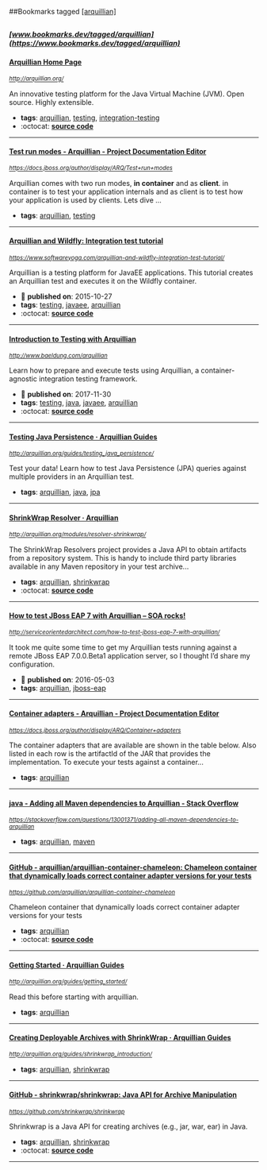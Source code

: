 ##Bookmarks tagged [[arquillian]](https://www.bookmarks.dev?q=[arquillian])

_<sup><sup>[www.bookmarks.dev/tagged/arquillian](https://www.bookmarks.dev/tagged/arquillian)</sup></sup>_
---
#### [Arquillian  Home Page](http://arquillian.org/)
_<sup>http://arquillian.org/</sup>_

An innovative testing platform for the Java Virtual Machine (JVM). Open source. Highly extensible.
* **tags**: [arquillian](../tagged/arquillian.md), [testing](../tagged/testing.md), [integration-testing](../tagged/integration-testing.md)
* :octocat: **[source code](https://github.com/arquillian)**
---
#### [Test run modes - Arquillian - Project Documentation Editor](https://docs.jboss.org/author/display/ARQ/Test+run+modes)
_<sup>https://docs.jboss.org/author/display/ARQ/Test+run+modes</sup>_

Arquillian comes with two run modes, **in container** and as **client**. in container is to test your application internals and as client is to test how your application is used by clients. Lets dive ...
* **tags**: [arquillian](../tagged/arquillian.md), [testing](../tagged/testing.md)
---
#### [Arquillian and Wildfly: Integration test tutorial](https://www.softwareyoga.com/arquillian-and-wildfly-integration-test-tutorial/)
_<sup>https://www.softwareyoga.com/arquillian-and-wildfly-integration-test-tutorial/</sup>_

Arquillian is a testing platform for JavaEE applications. This tutorial creates an Arquillian test and executes it on the Wildfly container.
* :calendar: **published on**: 2015-10-27
* **tags**: [testing](../tagged/testing.md), [javaee](../tagged/javaee.md), [arquillian](../tagged/arquillian.md)
* :octocat: **[source code](https://github.com/softwareyoga/arquillian-wildfly-basic-tutorial)**
---
#### [Introduction to Testing with Arquillian](http://www.baeldung.com/arquillian)
_<sup>http://www.baeldung.com/arquillian</sup>_

Learn how to prepare and execute tests using Arquillian, a container-agnostic integration testing framework.
* :calendar: **published on**: 2017-11-30
* **tags**: [testing](../tagged/testing.md), [java](../tagged/java.md), [javaee](../tagged/javaee.md), [arquillian](../tagged/arquillian.md)
* :octocat: **[source code](https://github.com/eugenp/tutorials/tree/master/jee-7)**
---
#### [Testing Java Persistence · Arquillian Guides](http://arquillian.org/guides/testing_java_persistence/)
_<sup>http://arquillian.org/guides/testing_java_persistence/</sup>_

Test your data! Learn how to test Java Persistence (JPA) queries against multiple providers in an Arquillian test.
* **tags**: [arquillian](../tagged/arquillian.md), [java](../tagged/java.md), [jpa](../tagged/jpa.md)
---
#### [ShrinkWrap Resolver · Arquillian](http://arquillian.org/modules/resolver-shrinkwrap/)
_<sup>http://arquillian.org/modules/resolver-shrinkwrap/</sup>_

The ShrinkWrap Resolvers project provides a Java API to obtain artifacts from a repository system. This is handy to include third party libraries available in any Maven repository in your test archive...
* **tags**: [arquillian](../tagged/arquillian.md), [shrinkwrap](../tagged/shrinkwrap.md)
* :octocat: **[source code](https://github.com/shrinkwrap/resolver)**
---
#### [How to test JBoss EAP 7 with Arquillian – SOA rocks!](http://serviceorientedarchitect.com/how-to-test-jboss-eap-7-with-arquillian/)
_<sup>http://serviceorientedarchitect.com/how-to-test-jboss-eap-7-with-arquillian/</sup>_

It took me quite some time to get my Arquillian tests running against a remote JBoss EAP 7.0.0.Beta1 application server, so I thought I’d share my configuration.
* :calendar: **published on**: 2016-05-03
* **tags**: [arquillian](../tagged/arquillian.md), [jboss-eap](../tagged/jboss-eap.md)
---
#### [Container adapters - Arquillian - Project Documentation Editor](https://docs.jboss.org/author/display/ARQ/Container+adapters)
_<sup>https://docs.jboss.org/author/display/ARQ/Container+adapters</sup>_

The container adapters that are available are shown in the table below. Also listed in each row is the artifactId of the JAR that provides the implementation. To execute your tests against a container...
* **tags**: [arquillian](../tagged/arquillian.md)
---
#### [java - Adding all Maven dependencies to Arquillian - Stack Overflow](https://stackoverflow.com/questions/13001371/adding-all-maven-dependencies-to-arquillian)
_<sup>https://stackoverflow.com/questions/13001371/adding-all-maven-dependencies-to-arquillian</sup>_

* **tags**: [arquillian](../tagged/arquillian.md), [maven](../tagged/maven.md)
---
#### [GitHub - arquillian/arquillian-container-chameleon: Chameleon container that dynamically loads correct container adapter versions for your tests](https://github.com/arquillian/arquillian-container-chameleon)
_<sup>https://github.com/arquillian/arquillian-container-chameleon</sup>_

Chameleon container that dynamically loads correct container adapter versions for your tests
* **tags**: [arquillian](../tagged/arquillian.md)
* :octocat: **[source code](https://github.com/arquillian/arquillian-container-chameleon)**
---
#### [Getting Started · Arquillian Guides](http://arquillian.org/guides/getting_started/)
_<sup>http://arquillian.org/guides/getting_started/</sup>_

Read this before starting with arquillian.
* **tags**: [arquillian](../tagged/arquillian.md)
---
#### [Creating Deployable Archives with ShrinkWrap · Arquillian Guides](http://arquillian.org/guides/shrinkwrap_introduction/)
_<sup>http://arquillian.org/guides/shrinkwrap_introduction/</sup>_

* **tags**: [arquillian](../tagged/arquillian.md), [shrinkwrap](../tagged/shrinkwrap.md)
---
#### [GitHub - shrinkwrap/shrinkwrap: Java API for Archive Manipulation](https://github.com/shrinkwrap/shrinkwrap)
_<sup>https://github.com/shrinkwrap/shrinkwrap</sup>_

Shrinkwrap is a Java API for creating archives (e.g., jar, war, ear) in Java.
* **tags**: [arquillian](../tagged/arquillian.md), [shrinkwrap](../tagged/shrinkwrap.md)
* :octocat: **[source code](https://github.com/shrinkwrap/shrinkwrap)**
---

